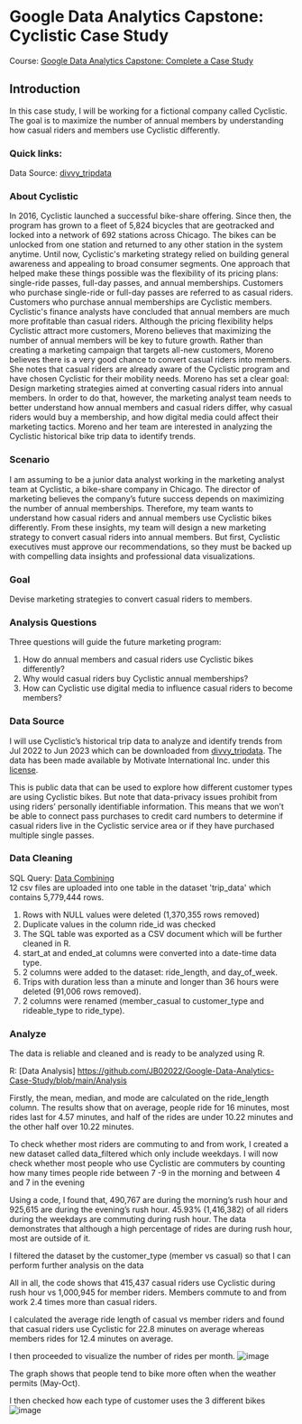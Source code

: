 # Google Data Analytics Capstone: Cyclistic Case Study
Course: [Google Data Analytics Capstone: Complete a Case Study](https://www.coursera.org/learn/google-data-analytics-capstone)
## Introduction
In this case study, I will be working for a fictional company called Cyclistic. The goal is to maximize the number of annual members by understanding how casual riders and members use Cyclistic differently.
### Quick links:
Data Source: [divvy_tripdata](https://divvy-tripdata.s3.amazonaws.com/index.html) 

### About Cyclistic
In 2016, Cyclistic launched a successful bike-share offering. Since then, the program has grown to a fleet of 5,824 bicycles that are geotracked and locked into a network of 692 stations across Chicago. The bikes can be unlocked from one station and returned to any other station in the system anytime.
Until now, Cyclistic's marketing strategy relied on building general awareness and appealing to broad consumer segments. One approach that helped make these things possible was the flexibility of its pricing plans: single-ride passes, full-day passes, and annual memberships. 
Customers who purchase single-ride or full-day passes are referred to as casual riders. Customers who purchase annual memberships are Cyclistic members. Cyclistic's finance analysts have concluded that annual members are much more profitable than casual riders. 
Although the pricing flexibility helps Cyclistic attract more customers, Moreno believes that maximizing the number of annual members will be key to future growth. Rather than creating a marketing campaign that targets all-new customers, Moreno believes there is a very good chance to convert casual riders into members. 
She notes that casual riders are already aware of the Cyclistic program and have chosen Cyclistic for their mobility needs. Moreno has set a clear goal: Design marketing strategies aimed at converting casual riders into annual members. 
In order to do that, however, the marketing analyst team needs to better understand how annual members and casual riders differ, why casual riders would buy a membership, and how digital media could affect their marketing tactics. Moreno and her team are interested in analyzing the Cyclistic historical bike trip data to identify trends.

### Scenario
I am assuming to be a junior data analyst working in the marketing analyst team at Cyclistic, a bike-share company in Chicago. The director of marketing believes the company’s future success depends on maximizing the number of annual memberships. Therefore, my team wants to understand how casual riders and annual members use Cyclistic bikes differently. From these insights, my team will design a new marketing strategy to convert casual riders into annual members. But first, Cyclistic executives must approve our recommendations, so they must be backed up with compelling data insights and professional data visualizations.

### Goal
Devise marketing strategies to convert casual riders to members.

### Analysis Questions
Three questions will guide the future marketing program:  
1. How do annual members and casual riders use Cyclistic bikes differently?  
2. Why would casual riders buy Cyclistic annual memberships?  
3. How can Cyclistic use digital media to influence casual riders to become members?

### Data Source
I will use Cyclistic’s historical trip data to analyze and identify trends from Jul 2022 to Jun 2023 which can be downloaded from [divvy_tripdata](https://divvy-tripdata.s3.amazonaws.com/index.html). The data has been made available by Motivate International Inc. under this [license](https://www.divvybikes.com/data-license-agreement).  
  
This is public data that can be used to explore how different customer types are using Cyclistic bikes. But note that data-privacy issues prohibit from using riders’ personally identifiable information. This means that we won’t be able to connect pass purchases to credit card numbers to determine if casual riders live in the Cyclistic service area or if they have purchased multiple single passes.

### Data Cleaning
SQL Query: [Data Combining](https://github.com/JB02022/Google-Data-Analytics-Case-Study/blob/main/Data%20Cleaning)  
12 csv files are uploaded into one table in the dataset 'trip_data' which contains 5,779,444 rows. 

1. Rows with NULL values were deleted (1,370,355 rows removed)
2. Duplicate values in the column ride_id was checked
3. The SQL table was exported as a CSV document which will be further cleaned in R.
4. start_at and ended_at columns were converted into a date-time data type.
5. 2 columns were added to the dataset: ride_length, and day_of_week.
6. Trips with duration less than a minute and longer than 36 hours were deleted (91,006 rows removed).
7. 2 columns were renamed (member_casual to customer_type and rideable_type to ride_type).

### Analyze
The data is reliable and cleaned and is ready to be analyzed using R.

R: [Data Analysis] https://github.com/JB02022/Google-Data-Analytics-Case-Study/blob/main/Analysis

Firstly, the mean, median, and mode are calculated on the ride_length column. The results show that on average, people ride for 16 minutes, most rides last for 4.57 minutes, and half of the rides are under 10.22 minutes and the other half over 10.22 minutes. 

To check whether most riders are commuting to and from work, I created a new dataset called data_filtered which only include weekdays.
I will now check whether most people who use Cyclistic are commuters by counting how many times people ride between 7 -9 in the morning and between 4 and 7 in the evening

Using a code, I found that, 490,767 are during the morning’s rush hour and 925,615 are during the evening’s rush hour. 45.93% (1,416,382) of all riders during the weekdays are commuting during rush hour. The data demonstrates that although a high percentage of rides are during rush hour, most are outside of it.

I filtered the dataset by the customer_type (member vs casual) so that I can perform further analysis on the data

All in all, the code shows that 415,437 casual riders use Cyclistic during rush hour vs 1,000,945 for member riders. Members commute to and from work 2.4 times more than casual riders.

I calculated the average ride length of casual vs member riders and found that casual riders use Cyclistic for 22.8 minutes on average whereas members rides for 12.4 minutes on average.

I then proceeded to visualize the number of rides per month.
![image](https://github.com/JB02022/Google-Data-Analytics-Case-Study/assets/84155766/5666e553-97fa-4d0a-97ff-5da2f4e945e6)

The graph shows that people tend to bike more often when the weather permits (May-Oct).

I then checked how  each type of customer uses the 3 different bikes
![image](https://github.com/JB02022/Google-Data-Analytics-Case-Study/assets/84155766/29af55bd-9f0f-4663-8d7e-b39957b11030)




